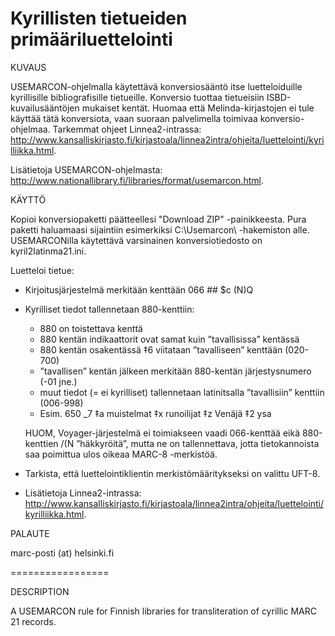 # Kyrillisten tietueiden primääriluettelointi

KUVAUS

USEMARCON-ohjelmalla käytettävä konversiosääntö itse luetteloiduille kyrillisille bibliografisille tietueille. Konversio tuottaa tietueisiin ISBD-kuvailusääntöjen mukaiset kentät. Huomaa että Melinda-kirjastojen ei tule käyttää tätä konversiota, vaan suoraan palvelimella toimivaa konversio-ohjelmaa. Tarkemmat ohjeet Linnea2-intrassa: http://www.kansalliskirjasto.fi/kirjastoala/linnea2intra/ohjeita/luettelointi/kyrilliikka.html.

Lisätietoja USEMARCON-ohjelmasta: http://www.nationallibrary.fi/libraries/format/usemarcon.html.

KÄYTTÖ

Kopioi konversiopaketti päätteellesi "Download ZIP" -painikkeesta. Pura paketti haluamaasi sijaintiin esimerkiksi C:\Usemarcon\ -hakemiston alle. USEMARCONilla käytettävä varsinainen konversiotiedosto on kyril2latinma21.ini. 

Luetteloi tietue:
- Kirjoitusjärjestelmä merkitään kenttään 066 ## $c (N)Q
- Kyrilliset tiedot tallennetaan 880-kenttiin:
	* 880 on toistettava kenttä
	* 880 kentän indikaattorit ovat samat kuin ”tavallisissa” kentässä
	* 880 kentän osakentässä ‡6 viitataan ”tavalliseen” kenttään (020-700)
	* ”tavallisen” kentän jälkeen merkitään 880-kentän järjestysnumero (-01 jne.)
	* muut tiedot (= ei kyrilliset) tallennetaan latinitsalla ”tavallisiin” kenttiin (006-998)
	* Esim. 650 _7 ‡a muistelmat ‡x runoilijat ‡z Venäjä ‡2 ysa

	HUOM, Voyager-järjestelmä ei toimiakseen vaadi 066-kenttää eikä 880-kenttien
	/(N ”häkkyröitä”, mutta ne on tallennettava, jotta tietokannoista saa poimittua ulos oikeaa MARC-8 -merkistöä.
- Tarkista, että luettelointiklientin merkistömääritykseksi on valittu UFT-8.

- Lisätietoja Linnea2-intrassa: http://www.kansalliskirjasto.fi/kirjastoala/linnea2intra/ohjeita/luettelointi/kyrilliikka.html.

PALAUTE

marc-posti (at) helsinki.fi

=================

DESCRIPTION

A USEMARCON rule for Finnish libraries for transliteration of cyrillic MARC 21 records.
